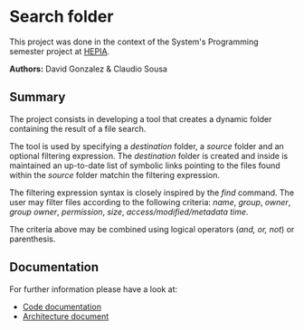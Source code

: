 # Search folder
This project was done in the context of the System's Programming semester project at [HEPIA](http://hepia.hesge.ch/).

**Authors:** David Gonzalez & Claudio Sousa

## Summary
The project consists in developing a tool that creates a dynamic folder containing the result of a file search.

The tool is used by specifying a *destination* folder, a *source* folder and an optional filtering expression.
The *destination* folder is created and inside is maintained an up-to-date list of symbolic links pointing to the files found within the *source* folder matchin the filtering expression.

The filtering expression syntax is closely inspired by the *find* command. The user may filter files according to the following criteria: *name*, *group*, *owner*, *group owner*, *permission*, *size*, *access/modified/metadata time*.

The criteria above may be combined using logical operators (*and, or, not*) or parenthesis.

## Documentation
For further information please have a look at:
 - [Code documentation](https://hepia-projects.gitlab.io/smart-folder/)
 - [Architecture document](https://gitlab.com/hepia-projects/smart-folder/blob/master/report/SmartFolder-architecture-document.pdf)

